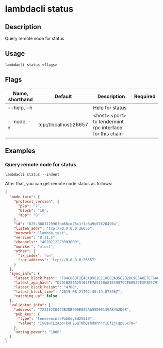 # lambdacli status

## Description

Query remote node for status

## Usage

```shell
lambdacli status <flags>
```

## Flags

| Name, shorthand       | Default               | Description                         | Required |
| --------------------- | --------------------- | ----------------------------------- | -------- |
| --help, -h            |                       | Help for status                     |          |
| --node, -n            | tcp://localhost:26657 |\<host>:\<port> to tendermint rpc interface for this chain |          |

## Examples

### Query remote node for status

```shell
lambdacli status --indent
```

After that, you can get remote node status as follows:

```json
{
  "node_info": {
    "protocol_version": {
      "p2p": "7",
      "block": "10",
      "app": "0"
    },
    "id": "025c888f12096fbb66cd28c1f3a6a9b07f20490a",
    "listen_addr": "tcp://0.0.0.0:26656",
    "network": "lambda-test",
    "version": "0.31.5",
    "channels": "4020212223303800",
    "moniker": "mtest",
    "other": {
      "tx_index": "on",
      "rpc_address": "tcp://0.0.0.0:26657"
    }
  },
  "sync_info": {
    "latest_block_hash": "F84C86DF2E4CAD962C210ECBA9562B28C9E5A8E7EF6ACD2948E97ECE0A5D6E8D",
    "latest_app_hash": "D4D1B283A25164FE7A5118A81E39879CE60527E3F3E6C97E2F199EF87D6B2F2D",
    "latest_block_height": "4700",
    "latest_block_time": "2019-08-21T02:45:19.07398Z",
    "catching_up": false
  },
  "validator_info": {
    "address": "723152C0423B2DB995E822AA59D00139AB4A2D68",
    "pub_key": {
      "type": "tendermint/PubKeyEd25519",
      "value": "Iy8aRcLzAoo+koPZGuT0bQshdWnnFY1Ef1jFqpVGc70="
    },
    "voting_power": "1000"
  }
}
```
